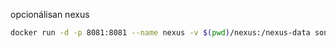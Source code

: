 opcionálisan nexus
```sh
docker run -d -p 8081:8081 --name nexus -v $(pwd)/nexus:/nexus-data sonatype/nexus3
```
